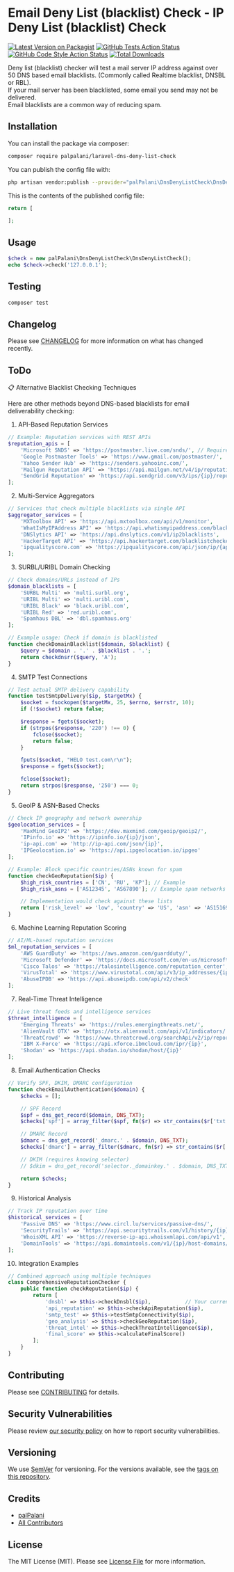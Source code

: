 # Email Deny List (blacklist) Check - IP Deny List (blacklist) Check

[![Latest Version on Packagist](https://img.shields.io/packagist/v/palpalani/laravel-dns-deny-list-check.svg?style=flat-square)](https://packagist.org/packages/palpalani/laravel-dns-deny-list-check)
[![GitHub Tests Action Status](https://img.shields.io/github/actions/workflow/status/palpalani/laravel-dns-deny-list-check/run-tests.yml?branch=main&label=tests&style=flat-square)](https://github.com/palpalani/laravel-dns-deny-list-check/actions?query=workflow%3Arun-tests+branch%3Amain)
[![GitHub Code Style Action Status](https://img.shields.io/github/actions/workflow/status/palpalani/laravel-dns-deny-list-check/fix-php-code-style-issues.yml?branch=main&label=code%20style&style=flat-square)](https://github.com/palpalani/laravel-dns-deny-list-check/actions?query=workflow%3A"Fix+PHP+code+style+issues"+branch%3Amain)
[![Total Downloads](https://img.shields.io/packagist/dt/palpalani/laravel-dns-deny-list-check.svg?style=flat-square)](https://packagist.org/packages/palpalani/laravel-dns-deny-list-check)

Deny list (blacklist) checker will test a mail server IP address against over 50 DNS 
based email blacklists. (Commonly called Realtime blacklist, DNSBL or RBL).  
If your mail server has been blacklisted, some email you send may not be delivered.  
Email blacklists are a common way of reducing spam.

## Installation

You can install the package via composer:

```bash
composer require palpalani/laravel-dns-deny-list-check
```

You can publish the config file with:
```bash
php artisan vendor:publish --provider="palPalani\DnsDenyListCheck\DnsDenyListCheckServiceProvider" --tag="laravel-dns-deny-list-check-config"
```

This is the contents of the published config file:

```php
return [

];
```

## Usage

```php
$check = new palPalani\DnsDenyListCheck\DnsDenyListCheck();
echo $check->check('127.0.0.1');
```

## Testing

```bash
composer test
```

## Changelog

Please see [CHANGELOG](CHANGELOG.md) for more information on what has changed recently.

## ToDo

📋 Alternative Blacklist Checking Techniques

Here are other methods beyond DNS-based blacklists for email deliverability checking:

1. API-Based Reputation Services

```php
// Example: Reputation services with REST APIs
$reputation_apis = [
    'Microsoft SNDS' => 'https://postmaster.live.com/snds/', // Requires signup
    'Google Postmaster Tools' => 'https://www.gmail.com/postmaster/',
    'Yahoo Sender Hub' => 'https://senders.yahooinc.com/',
    'Mailgun Reputation API' => 'https://api.mailgun.net/v4/ip/reputation',
    'SendGrid Reputation' => 'https://api.sendgrid.com/v3/ips/{ip}/reputation'
];
```

2. Multi-Service Aggregators

```php
// Services that check multiple blacklists via single API
$aggregator_services = [
    'MXToolbox API' => 'https://api.mxtoolbox.com/api/v1/monitor',
    'WhatIsMyIPAddress API' => 'https://api.whatismyipaddress.com/blacklist',
    'DNSlytics API' => 'https://api.dnslytics.com/v1/ip2blacklists',
    'HackerTarget API' => 'https://api.hackertarget.com/blacklistchecker/',
    'ipqualityscore.com' => 'https://ipqualityscore.com/api/json/ip/{api_key}/{ip}'
];
```

3. SURBL/URIBL Domain Checking

```php
// Check domains/URLs instead of IPs
$domain_blacklists = [
    'SURBL Multi' => 'multi.surbl.org',
    'URIBL Multi' => 'multi.uribl.com',
    'URIBL Black' => 'black.uribl.com',
    'URIBL Red' => 'red.uribl.com',
    'Spamhaus DBL' => 'dbl.spamhaus.org'
];

// Example usage: Check if domain is blacklisted
function checkDomainBlacklist($domain, $blacklist) {
    $query = $domain . '.' . $blacklist . '.';
    return checkdnsrr($query, 'A');
}
```

4. SMTP Test Connections

```php
// Test actual SMTP delivery capability
function testSmtpDelivery($ip, $targetMx) {
    $socket = fsockopen($targetMx, 25, $errno, $errstr, 10);
    if (!$socket) return false;

    $response = fgets($socket);
    if (strpos($response, '220') !== 0) {
        fclose($socket);
        return false;
    }

    fputs($socket, "HELO test.com\r\n");
    $response = fgets($socket);

    fclose($socket);
    return strpos($response, '250') === 0;
}
```

5. GeoIP & ASN-Based Checks

```php
// Check IP geography and network ownership
$geolocation_services = [
    'MaxMind GeoIP2' => 'https://dev.maxmind.com/geoip/geoip2/',
    'IPinfo.io' => 'https://ipinfo.io/{ip}/json',
    'ip-api.com' => 'http://ip-api.com/json/{ip}',
    'IPGeolocation.io' => 'https://api.ipgeolocation.io/ipgeo'
];

// Example: Block specific countries/ASNs known for spam
function checkGeoReputation($ip) {
    $high_risk_countries = ['CN', 'RU', 'KP']; // Example
    $high_risk_asns = ['AS12345', 'AS67890']; // Example spam networks

    // Implementation would check against these lists
    return ['risk_level' => 'low', 'country' => 'US', 'asn' => 'AS15169'];
}
```

6. Machine Learning Reputation Scoring

```php
// AI/ML-based reputation services
$ml_reputation_services = [
    'AWS GuardDuty' => 'https://aws.amazon.com/guardduty/',
    'Microsoft Defender' => 'https://docs.microsoft.com/en-us/microsoft-365/security/',
    'Cisco Talos' => 'https://talosintelligence.com/reputation_center',
    'VirusTotal' => 'https://www.virustotal.com/api/v3/ip_addresses/{ip}',
    'AbuseIPDB' => 'https://api.abuseipdb.com/api/v2/check'
];
```

7. Real-Time Threat Intelligence

```php
// Live threat feeds and intelligence services
$threat_intelligence = [
    'Emerging Threats' => 'https://rules.emergingthreats.net/',
    'AlienVault OTX' => 'https://otx.alienvault.com/api/v1/indicators/',
    'ThreatCrowd' => 'https://www.threatcrowd.org/searchApi/v2/ip/report/',
    'IBM X-Force' => 'https://api.xforce.ibmcloud.com/ipr/{ip}',
    'Shodan' => 'https://api.shodan.io/shodan/host/{ip}'
];
```

8. Email Authentication Checks

```php
// Verify SPF, DKIM, DMARC configuration
function checkEmailAuthentication($domain) {
    $checks = [];

    // SPF Record
    $spf = dns_get_record($domain, DNS_TXT);
    $checks['spf'] = array_filter($spf, fn($r) => str_contains($r['txt'], 'v=spf1'));

    // DMARC Record  
    $dmarc = dns_get_record('_dmarc.' . $domain, DNS_TXT);
    $checks['dmarc'] = array_filter($dmarc, fn($r) => str_contains($r['txt'], 'v=DMARC1'));

    // DKIM (requires knowing selector)
    // $dkim = dns_get_record('selector._domainkey.' . $domain, DNS_TXT);

    return $checks;
}
```

9. Historical Analysis

```php
// Track IP reputation over time
$historical_services = [
    'Passive DNS' => 'https://www.circl.lu/services/passive-dns/',
    'SecurityTrails' => 'https://api.securitytrails.com/v1/history/{ip}/a',
    'WhoisXML API' => 'https://reverse-ip-api.whoisxmlapi.com/api/v1',
    'DomainTools' => 'https://api.domaintools.com/v1/{ip}/host-domains/'
];
```

10. Integration Examples

```php
// Combined approach using multiple techniques
class ComprehensiveReputationChecker {
    public function checkReputation($ip) {
        return [
            'dnsbl' => $this->checkDnsbl($ip),           // Your current implementation
            'api_reputation' => $this->checkApiReputation($ip),
            'smtp_test' => $this->testSmtpConnectivity($ip),
            'geo_analysis' => $this->checkGeoReputation($ip),
            'threat_intel' => $this->checkThreatIntelligence($ip),
            'final_score' => $this->calculateFinalScore()
        ];
    }
}
```

## Contributing

Please see [CONTRIBUTING](.github/CONTRIBUTING.md) for details.

## Security Vulnerabilities

Please review [our security policy](../../security/policy) on how to report security vulnerabilities.

## Versioning

We use [SemVer](http://semver.org/) for versioning. For the versions available, see the [tags on this repository](https://github.com/palpalani/laravel-dns-deny-list-check/tags).

## Credits

- [palPalani](https://github.com/palpalani)
- [All Contributors](../../contributors)

## License

The MIT License (MIT). Please see [License File](LICENSE.md) for more information.
